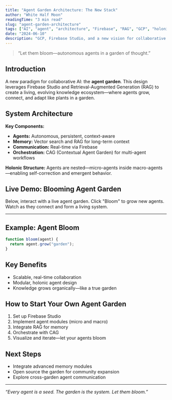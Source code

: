```yaml
---
title: "Agent Garden Architecture: The New Stack"
author: "White Half Moon"
readingTime: "3 min read"
slug: "agent-garden-architecture"
tags: ["AI", "agent", "architecture", "Firebase", "RAG", "GCP", "holonic", "demo"]
date: "2024-06-10"
description: "GCP, Firebase Studio, and a new vision for collaborative AI agents in garden-based knowledge environments. Now with a live agent garden demo."
---
```


> “Let them bloom—autonomous agents in a garden of thought.”

## Introduction

A new paradigm for collaborative AI: the **agent garden**. This design leverages Firebase Studio and Retrieval-Augmented Generation (RAG) to create a living, evolving knowledge ecosystem—where agents grow, connect, and adapt like plants in a garden.

## System Architecture

**Key Components:**
- **Agents:** Autonomous, persistent, context-aware
- **Memory:** Vector search and RAG for long-term context
- **Communication:** Real-time via Firebase
- **Orchestration:** CAG (Contextual Agent Garden) for multi-agent workflows

**Holonic Structure:**
Agents are nested—micro-agents inside macro-agents—enabling self-correction and emergent behavior.

## Live Demo: Blooming Agent Garden

Below, interact with a live agent garden. Click "Bloom" to grow new agents. Watch as they connect and form a living system.

---

## Example: Agent Bloom
```js
function bloom(agent) {
  return agent.grow("garden");
}
```

## Key Benefits
- Scalable, real-time collaboration
- Modular, holonic agent design
- Knowledge grows organically—like a true garden

## How to Start Your Own Agent Garden
1. Set up Firebase Studio
2. Implement agent modules (micro and macro)
3. Integrate RAG for memory
4. Orchestrate with CAG
5. Visualize and iterate—let your agents bloom

## Next Steps
- Integrate advanced memory modules
- Open source the garden for community expansion
- Explore cross-garden agent communication

---
*“Every agent is a seed. The garden is the system. Let them bloom.”* 